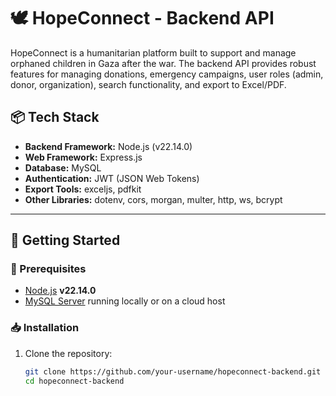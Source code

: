 # 🕊️ HopeConnect - Backend API

HopeConnect is a humanitarian platform built to support and manage orphaned children in Gaza after the war. The backend API provides robust features for managing donations, emergency campaigns, user roles (admin, donor, organization), search functionality, and export to Excel/PDF.

## 📦 Tech Stack

- **Backend Framework:** Node.js (v22.14.0)
- **Web Framework:** Express.js
- **Database:** MySQL
- **Authentication:** JWT (JSON Web Tokens)
- **Export Tools:** exceljs, pdfkit
- **Other Libraries:** dotenv, cors, morgan, multer, http, ws, bcrypt

---

## 🚀 Getting Started

### 🔧 Prerequisites

- [Node.js](https://nodejs.org/) **v22.14.0**
- [MySQL Server](https://www.mysql.com/) running locally or on a cloud host

### 📥 Installation

1. Clone the repository:
   ```bash
   git clone https://github.com/your-username/hopeconnect-backend.git
   cd hopeconnect-backend
